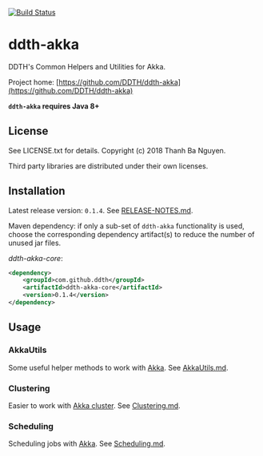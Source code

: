 [![Build Status](https://travis-ci.org/DDTH/ddth-akka.svg?branch=master)](https://travis-ci.org/DDTH/ddth-akka)

# ddth-akka

DDTH's Common Helpers and Utilities for Akka.

Project home:
[https://github.com/DDTH/ddth-akka](https://github.com/DDTH/ddth-akka)

**`ddth-akka` requires Java 8+**


## License

See LICENSE.txt for details. Copyright (c) 2018 Thanh Ba Nguyen.

Third party libraries are distributed under their own licenses.


## Installation

Latest release version: `0.1.4`. See [RELEASE-NOTES.md](RELEASE-NOTES.md).

Maven dependency: if only a sub-set of `ddth-akka` functionality is used, choose the corresponding
dependency artifact(s) to reduce the number of unused jar files.

*ddth-akka-core*:

```xml
<dependency>
    <groupId>com.github.ddth</groupId>
    <artifactId>ddth-akka-core</artifactId>
    <version>0.1.4</version>
</dependency>
```


## Usage

### AkkaUtils

Some useful helper methods to work with [Akka](https://akka.io). See [AkkaUtils.md](AkkaUtils.md).


### Clustering

Easier to work with [Akka cluster](https://doc.akka.io/docs/akka/2.5/index-cluster.html). See [Clustering.md](Clustering.md).


### Scheduling

Scheduling jobs with [Akka](https://akka.io). See [Scheduling.md](Scheduling.md).
